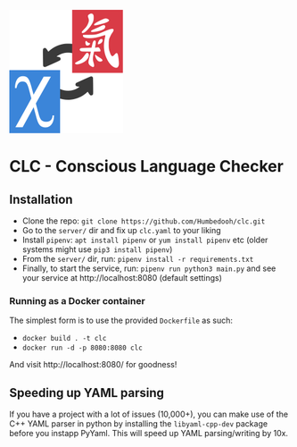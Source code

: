 
![logo](https://raw.githubusercontent.com/Humbedooh/clc/main/logo.svg) 
# CLC - Conscious Language Checker


## Installation

- Clone the repo: `git clone https://github.com/Humbedooh/clc.git`
- Go to the `server/` dir and fix up `clc.yaml` to your liking
- Install `pipenv`: `apt install pipenv` or `yum install pipenv` etc (older systems might use `pip3 install pipenv`)
- From the `server/` dir, run: `pipenv install -r requirements.txt`
- Finally, to start the service, run: `pipenv run python3 main.py` and see your service at http://localhost:8080 (default settings)

### Running as a Docker container

The simplest form is to use the provided `Dockerfile` as such:

- `docker build . -t clc`
- `docker run -d -p 8080:8080 clc`

And visit http://localhost:8080/ for goodness!


## Speeding up YAML parsing
If you have a project with a lot of issues (10,000+), you can make use of the 
C++ YAML parser in python by installing the `libyaml-cpp-dev` package before you 
instapp PyYaml. This will speed up YAML parsing/writing by 10x.
